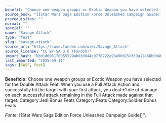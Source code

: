 ```yaml
---
benefit: "Choose one weapon groups or Exotic Weapon you have selected for the Double Attack Feat. When you use a Full Attack Action and successfully hit the target with your first attack, you deal +1 die of damage on each successful attack remaining in the Full Attack made against that target. Category:Jedi Bonus Feats Category:Feats Category:Soldier Bonus Feats"
source_book: "[[Star Wars Saga Edition Force Unleashed Campaign Guide]]''"
prerequisites: ""
normal: ""
special: ""
name: "Savage Attack"
type: "feat"
slug: "savage-attack"
source_url: "https://swse.fandom.com/wiki/Savage_Attack"
source_license: "CC BY-SA 3.0 (Fandom)"
import_hash: "bbd1d696178055529ab03d844c97f8222a93496d25c359a12458b0d46d31c319"
last_imported: "2025-09-11"
tags: [SWSE, Feat]
---
```

**Beneficio:** Choose one weapon groups or Exotic Weapon you have selected for the Double Attack Feat. When you use a Full Attack Action and successfully hit the target with your first attack, you deal +1 die of damage on each successful attack remaining in the Full Attack made against that target. Category:Jedi Bonus Feats Category:Feats Category:Soldier Bonus Feats

*Fonte:* [[Star Wars Saga Edition Force Unleashed Campaign Guide]]''.
